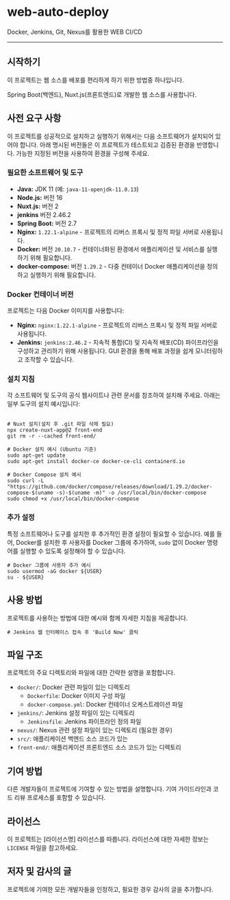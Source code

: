 # web-auto-deploy
Docker, Jenkins, Git, Nexus를 활용한 WEB CI/CD 

---

## 시작하기

이 프로젝트는 웹 소스를 배포를 편리하게 하기 위한 방법중 하나입니다.

Spring Boot(백엔드), Nuxt.js(프론트엔드)로 개발한 웹 소스를 사용합니다. 

## 사전 요구 사항

이 프로젝트를 성공적으로 설치하고 실행하기 위해서는 다음 소프트웨어가 설치되어 있어야 합니다. 아래 명시된 버전들은 이 프로젝트가 테스트되고 검증된 환경을 반영합니다. 가능한 지정된 버전을 사용하여 환경을 구성해 주세요.

### 필요한 소프트웨어 및 도구

- **Java:** JDK 11 (예: `java-11-openjdk-11.0.13`)
- **Node.js:** 버전 16
- **Nuxt.js:** 버전 2
- **jenkins** 버전 2.46.2
- **Spring Boot:** 버전 2.7
- **Nginx:** `1.22.1-alpine` - 프로젝트의 리버스 프록시 및 정적 파일 서버로 사용됩니다.
- **Docker:** 버전 `20.10.7` - 컨테이너화된 환경에서 애플리케이션 및 서비스를 실행하기 위해 필요합니다.
- **docker-compose:** 버전 `1.29.2` - 다중 컨테이너 Docker 애플리케이션을 정의하고 실행하기 위해 필요합니다.

### Docker 컨테이너 버전

프로젝트는 다음 Docker 이미지를 사용합니다:

- **Nginx:** `nginx:1.22.1-alpine` - 프로젝트의 리버스 프록시 및 정적 파일 서버로 사용됩니다.
- **Jenkins:** `jenkins:2.46.2` - 지속적 통합(CI) 및 지속적 배포(CD) 파이프라인을 구성하고 관리하기 위해 사용됩니다. GUI 환경을 통해 배포 과정을 쉽게 모니터링하고 조작할 수 있습니다.

### 설치 지침

각 소프트웨어 및 도구의 공식 웹사이트나 관련 문서를 참조하여 설치해 주세요. 아래는 일부 도구의 설치 예시입니다:

```

# Nuxt 설치(설치 후 .git 파일 삭제 필요)
npx create-nuxt-app@2 front-end
git rm -r --cached front-end/

# Docker 설치 예시 (Ubuntu 기준)
sudo apt-get update
sudo apt-get install docker-ce docker-ce-cli containerd.io

# Docker Compose 설치 예시
sudo curl -L "https://github.com/docker/compose/releases/download/1.29.2/docker-compose-$(uname -s)-$(uname -m)" -o /usr/local/bin/docker-compose
sudo chmod +x /usr/local/bin/docker-compose
```

### 추가 설정

특정 소프트웨어나 도구를 설치한 후 추가적인 환경 설정이 필요할 수 있습니다. 예를 들어, Docker를 설치한 후 사용자를 Docker 그룹에 추가하여, `sudo` 없이 Docker 명령어를 실행할 수 있도록 설정해야 할 수 있습니다.

```
# Docker 그룹에 사용자 추가 예시
sudo usermod -aG docker ${USER}
su - ${USER}
```



## 사용 방법

프로젝트를 사용하는 방법에 대한 예시와 함께 자세한 지침을 제공합니다.

```
# Jenkins 웹 인터페이스 접속 후 'Build Now' 클릭
```

## 파일 구조

프로젝트의 주요 디렉토리와 파일에 대한 간략한 설명을 포함합니다.

- `docker/`: Docker 관련 파일이 있는 디렉토리
    - `Dockerfile`: Docker 이미지 구성 파일
    - `docker-compose.yml`: Docker 컨테이너 오케스트레이션 파일
- `jenkins/`: Jenkins 설정 파일이 있는 디렉토리
    - `Jenkinsfile`: Jenkins 파이프라인 정의 파일
- `nexus/`: Nexus 관련 설정 파일이 있는 디렉토리 (필요한 경우)
- `src/`: 애플리케이션 백엔드 소스 코드가 있는 
- `front-end/`: 애플리케이션 프론트엔드 소스 코드가 있는 디렉토리

## 기여 방법

다른 개발자들이 프로젝트에 기여할 수 있는 방법을 설명합니다. 기여 가이드라인과 코드 리뷰 프로세스를 포함할 수 있습니다.

## 라이선스

이 프로젝트는 [라이선스명] 라이선스를 따릅니다. 라이선스에 대한 자세한 정보는 `LICENSE` 파일을 참고하세요.

## 저자 및 감사의 글

프로젝트에 기여한 모든 개발자들을 인정하고, 필요한 경우 감사의 글을 추가합니다.

